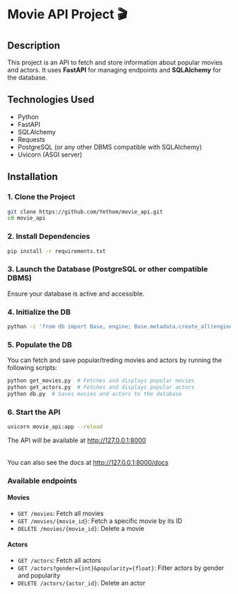 # Movie API Project 🎬

## Description
This project is an API to fetch and store information about popular movies and actors. It uses **FastAPI** for managing endpoints and **SQLAlchemy** for the database.

## Technologies Used
- Python
- FastAPI
- SQLAlchemy
- Requests
- PostgreSQL (or any other DBMS compatible with SQLAlchemy)
- Uvicorn (ASGI server)

## Installation

### 1. Clone the Project
```bash
git clone https://github.com/Yethom/movie_api.git
cd movie_api
```

### 2. Install Dependencies
```bash
pip install -r requirements.txt
```
### 3. Launch the Database (PostgreSQL or other compatible DBMS)
Ensure your database is active and accessible.

### 4. Initialize the DB
```bash
python -c 'from db import Base, engine; Base.metadata.create_all(engine)'
```

### 5. Populate the DB
You can fetch and save popular/treding movies and actors by running the following scripts:
```bash
python get_movies.py  # Fetches and displays popular movies
python get_actors.py  # Fetches and displays popular actors
python db.py  # Saves movies and actors to the database
```
### 6. Start the API
```bash
uvicorn movie_api:app --reload
```
The API will be available at http://127.0.0.1:8000
######
You can also see the docs at http://127.0.0.1:8000/docs

### Available endpoints
#### Movies 
- `GET /movies`: Fetch all movies
- `GET /movies/{movie_id}`: Fetch a specific movie by its ID
- `DELETE /movies/{movie_id}`: Delete a movie
#### Actors
- `GET /actors`: Fetch all actors
- `GET /actors?gender={int}&popularity={float}`: Filter actors by gender and popularity
- `DELETE /actors/{actor_id}`: Delete an actor
